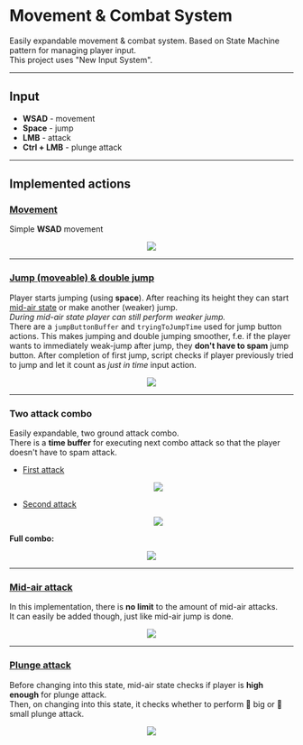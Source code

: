 # Movement & Combat System

Easily expandable movement & combat system. Based on State Machine pattern for managing player input.  
This project uses "New Input System". 

---

## Input

* **WSAD** - movement
* **Space** - jump
* **LMB** - attack
* **Ctrl + LMB** - plunge attack

---

## Implemented actions

### [Movement](/Assets/Scripts/StateMachine/MovementStates/WalkState.cs)

Simple **WSAD** movement
<p align="center"><img src="misc/movement.gif" /></p>

---

### [Jump (moveable) & double jump](/Assets/Scripts/StateMachine/MovementStates/JumpState.cs)

Player starts jumping (using **space**). After reaching its height they can start [mid-air state](/Assets/Scripts/StateMachine/MovementStates/MidAirState.cs) or make another (weaker) jump.  
_During mid-air state player can still perform weaker jump._  
There are a `jumpButtonBuffer` and `tryingToJumpTime` used for jump button actions. This makes jumping and double jumping smoother, f.e. if the player wants to immediately weak-jump after jump, they **don't have to spam** jump button. After completion of first jump, script checks if player previously tried to jump and let it count as _just in time_ input action. 
<p align="center"><img src="misc/jump_doublejump.gif" /></p>

---

### Two attack combo

Easily expandable, two ground attack combo.  
There is a **time buffer** for executing next combo attack so that the player doesn't have to spam attack.

* [First attack](/Assets/Scripts/StateMachine/AttackStates/FirstGroundAttackState.cs)
	<p align="center"><img src="misc/firstgroundattack.gif" /></p>
* [Second attack](/Assets/Scripts/StateMachine/AttackStates/SecondGroundAttackState.cs)
	<p align="center"><img src="misc/secondgroundattack.gif" /></p>

**Full combo:**

<p align="center"><img src="misc/groundcomboattack.gif" /></p>

---

### [Mid-air attack](/Assets/Scripts/StateMachine/AttackStates/MidAirAttackState.cs)

In this implementation, there is **no limit** to the amount of mid-air attacks.  
It can easily be added though, just like mid-air jump is done.
<p align="center"><img src="misc/midairattack.gif" /></p>

---

### [Plunge attack](/Assets/Scripts/StateMachine/AttackStates/PlungeAttackState.cs)

Before changing into this state, mid-air state checks if player is **high enough** for plunge attack.  
Then, on changing into this state, it checks whether to perform :red_circle: big or :green_heart: small plunge attack.
<p align="center"><img src="misc/plungeattack.gif" /></p>
